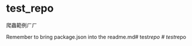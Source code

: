 # test_repo
爬蟲範例ㄏㄏ

Remember to bring package.json into the readme.md#   t e s t _ r e p o  
 #   t e s t _ r e p o  
 